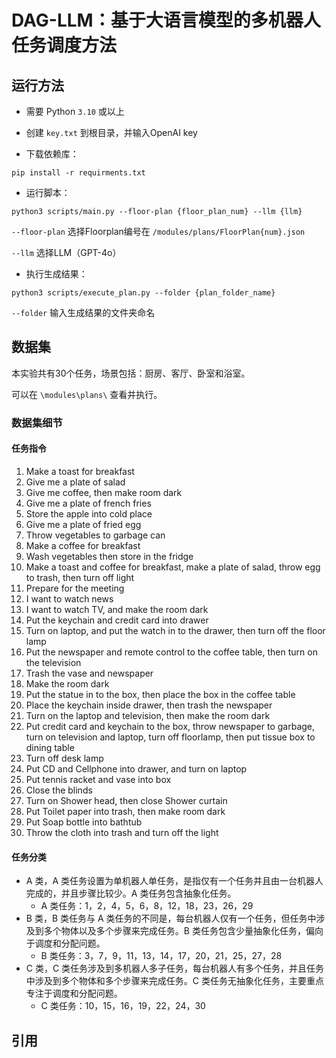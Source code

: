 # DAG-LLM：基于大语言模型的多机器人任务调度方法

## 运行方法

* 需要 Python `3.10` 或以上

* 创建 `key.txt` 到根目录，并输入OpenAI key

* 下载依赖库：
```commandline
pip install -r requirments.txt
```

* 运行脚本：
```commandline
python3 scripts/main.py --floor-plan {floor_plan_num} --llm {llm}
```
`--floor-plan` 选择Floorplan编号在 `/modules/plans/FloorPlan{num}.json`

`--llm` 选择LLM（GPT-4o）

* 执行生成结果：
```commandline
python3 scripts/execute_plan.py --folder {plan_folder_name}
```

`--folder` 输入生成结果的文件夹命名

## 数据集

本实验共有30个任务，场景包括：厨房、客厅、卧室和浴室。

可以在 `\modules\plans\` 查看并执行。

### 数据集细节

#### 任务指令
1. Make a toast for breakfast
2. Give me a plate of salad
3. Give me coffee, then make room dark
4. Give me a plate of french fries
5. Store the apple into cold place
6. Give me a plate of fried egg
7. Throw vegetables to garbage can
8. Make a coffee for breakfast
9. Wash vegetables then store in the fridge
10. Make a toast and coffee for breakfast, make a plate of salad, throw egg to trash, then turn off light
11. Prepare for the meeting
12. I want to watch news
13. I want to watch TV, and make the room dark
14. Put the keychain and credit card into drawer
15. Turn on laptop, and put the watch in to the drawer, then turn off the floor lamp
16. Put the newspaper and remote control to the coffee table, then turn on the television
17. Trash the vase and newspaper
18. Make the room dark
19. Put the statue in to the box, then place the box in the coffee table
20. Place the keychain inside drawer, then trash the newspaper
21. Turn on the laptop and television, then make the room dark
22. Put credit card and keychain to the box, throw newspaper to garbage, turn on television and laptop, turn off floorlamp, then put tissue box to dining table
23. Turn off desk lamp
24. Put CD and Cellphone into drawer, and turn on laptop
25. Put tennis racket and vase into box
26. Close the blinds
27. Turn on Shower head, then close Shower curtain
28. Put Toilet paper into trash, then make room dark
29. Put Soap bottle into bathtub
30. Throw the cloth into trash and turn off the light

#### 任务分类
- A 类，A 类任务设置为单机器人单任务，是指仅有一个任务并且由一台机器人完成的，并且步骤比较少。A 类任务包含抽象化任务。
  - A 类任务：1，2，4，5，6，8，12，18，23，26，29
- B 类，B 类任务与 A 类任务的不同是，每台机器人仅有一个任务，但任务中涉及到多个物体以及多个步骤来完成任务。B 类任务包含少量抽象化任务，偏向于调度和分配问题。
  - B 类任务：3，7，9，11，13，14，17，20，21，25，27，28
- C 类，C 类任务涉及到多机器人多子任务，每台机器人有多个任务，并且任务中涉及到多个物体和多个步骤来完成任务。C 类任务无抽象化任务，主要重点专注于调度和分配问题。
  - C 类任务：10，15，16，19，22，24，30

## 引用

